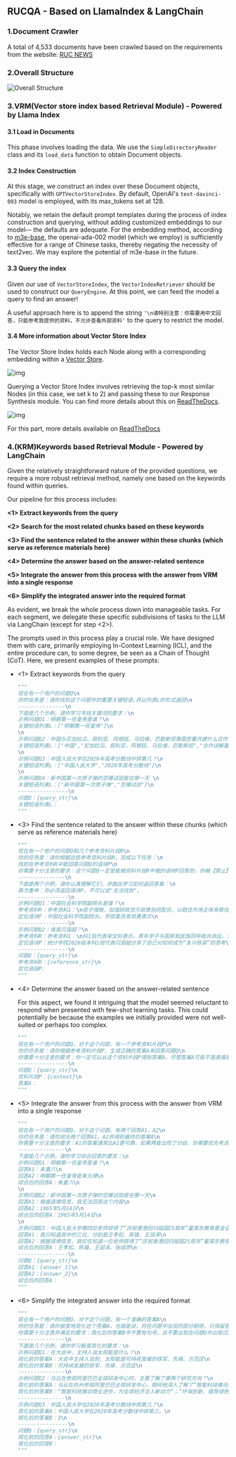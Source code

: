 ## RUCQA - Based on LlamaIndex & LangChain 

### 1.Document Crawler

A total of 4,533 documents have been crawled based on the requirements from the website: [RUC NEWS](https://news.ruc.edu.cn/)

### 2.Overall Structure

![Overall Structure](https://github.com/RanchiZhao/RUCQA/raw/master/img-folder/Overall_Structure.png)

### 3.VRM(Vector store index based Retrieval Module) - Powered by Llama Index

#### 3.1 Load in Documents

This phase involves loading the data. We use the `SimpleDirectoryReader` class and its `load_data` function to obtain Document objects.

#### 3.2 Index Construction

At this stage, we construct an index over these Document objects, specifically with `GPTVectorStoreIndex`. By default, OpenAI's `text-davinci-003` model is employed, with its max_tokens set at 128.

Notably, we retain the default prompt templates during the process of index construction and querying, without adding customized embeddings to our model— the defaults are adequate. For the embedding method, according to [m3e-base](https://huggingface.co/moka-ai/m3e-base), the openai-ada-002 model (which we employ) is sufficiently effective for a range of Chinese tasks, thereby negating the necessity of text2vec. We may explore the potential of m3e-base in the future.

#### 3.3 Query the index

Given our use of `VectorStoreIndex`, the `VectorIndexRetriever` should be used to construct our `QueryEngine`. At this point, we can feed the model a query to find an answer!

A useful approach here is to append the string `'\n请特别注意：你需要用中文回答，只能参考我提供的资料，不允许查看外部资料'` to the query to restrict the model.

#### 3.4 More information about Vector Store Index

The Vector Store Index holds each Node along with a corresponding embedding within a [Vector Store](https://gpt-index.readthedocs.io/en/latest/how_to/integrations/vector_stores.html#vector-store-index).

![img](https://gpt-index.readthedocs.io/en/latest/_images/vector_store.png)

Querying a Vector Store Index involves retrieving the top-k most similar Nodes (in this case, we set k to 2) and passing these to our Response Synthesis module. You can find more details about this on [ReadTheDocs](https://gpt-index.readthedocs.io/en/latest/).

![img](https://gpt-index.readthedocs.io/en/latest/_images/vector_store_query.png)

For this part, more details available on [ReadTheDocs](https://gpt-index.readthedocs.io/en/latest/)

### 4.(KRM)Keywords based Retrieval Module - Powered by LangChain 

Given the relatively straightforward nature of the provided questions, we require a more robust retrieval method, namely one based on the keywords found within queries.

Our pipeline for this process includes:

**<1> Extract keywords from the query**

**<2> Search for the most related chunks based on these keywords**

**<3> Find the sentence related to the answer within these chunks (which serve as reference materials here)**

**<4> Determine the answer based on the answer-related sentence**

**<5> Integrate the answer from this process with the answer from VRM into a single response**

**<6> Simplify the integrated answer into the required format**

As evident, we break the whole process down into manageable tasks. For each segment, we delegate these specific subdivisions of tasks to the LLM via LangChain (except for step <2>).

The prompts used in this process play a crucial role. We have designed them with care, primarily employing In-Context Learning (ICL), and the entire procedure can, to some degree, be seen as a Chain of Thought (CoT). Here, we present examples of these prompts:

- <1> Extract keywords from the query

  ```python
  """
  现在有一个用户的问题Q\n
  你的任务是：请你找到这个问题中的重要关键短语,并以列表L的形式返回\n
  ---------------\n
  下面是几个示例，请你学习寻找关键词的要求：\n
  示例问题Q1：明朝第一任皇帝是谁？\n
  关键短语列表L：["明朝第一任皇帝"]\n
  \n
  示例问题Q2：中国与尼加拉瓜、叙利亚、阿根廷、马拉维、巴勒斯坦等国签署共建什么合作谅解备忘录\n
  关键短语列表L：["中国","尼加拉瓜、叙利亚、阿根廷、马拉维、巴勒斯坦","合作谅解备忘录"]\n
  \n
  示例问题Q3：中国人民大学在2020年高考分数线中排第几？\n
  关键短语列表L：["中国人民大学","2020年高考分数线"]\n
  \n
  示例问题Q4：新中国第一次原子弹的空爆试验是在哪一天 \n
  关键短语列表L：["新中国第一次原子弹","空爆试验"]\n
  ----------------\n
  问题Q：{query_str}\n
  关键短语列表L：
  """
  ```

- <3> Find the sentence related to the answer within these chunks (which serve as reference materials here)

  ```python
  """
  现在有一个用户的问题Q和几个参考资料片段R\n
  你的任务是：请你根据这些参考资料片段R，完成以下任务：\n
  找到在参考资料R中能回答问题Q的语块P\n
  你需要十分注意的要求：这个问题Q一定是能被资料片段R中俄的语块P回答的，你被【禁止】无法找到能够回答问题Q的语块P，你必须找到语块P，请一步一步地认真思考。\n
  ---------------\n
  下面是两个示例，请你认真理解它们，并据此学习如何返回答案：\n
  再次重申：你必须返回语块P，不可以说"无法找到"。
  ----------------\n
  示例问题Q1：中国社会科学院副院长是谁？\n
  参考资料R：参考资料1：\n揽子措施，加强财政货币政策协同配合，以稳住市场主体来稳住经济大盘，促进稳增长、保就业。近期，中央围绕稳定稳住经济大盘做出一系列部署。“无论是稳增长，还是保就业，我们都有多种政策选择。总的来说，我国宏观政策工具箱的储备是相对充裕的，要确保把政策配置和政策操作发力点放在稳住市场主体上。”中国社会科学院副院长、党组成员、学部委员高培勇表示。统计显示，截至4月底，我国实有市场主体1.58亿户，为稳住宏观经济基本盘提供了强有力的微观基础。“市场主体是国民经济的根基之所在，经济发展的动力就在于市场主体。稳住经济大盘的实质就是稳住市场主体，把市场主体经济\n
  定位语块P：中国社会科学院副院长、学部委员高培勇表示\n
  ----------------\n
  示例问题Q2：谁是闫涵超？\n
  参考资料R：参考资料1：\n科1班代表宋文轩表示，青年学子与国家和民族同呼吸共命运，立足新时代新征程，要做毛泽东同志所说的“革命的先锋队”“脚踏实地、富于实际精神的先锋分子”，担当起“复兴栋梁、强国先锋”的重任。统计学院2020级本科1班代表闫涵超分享了自己对如何成为“复兴栋梁”的思考，他认为青年学生应当关注时代现实，关注时代需求，积极参与创新与社会实践活动，在深刻的社会实践中以“数据”视角和思维发挥自身价值，立志民族复兴\n为一名人大教职工，不仅要在日常教学科研中提高站位、扩大格局，更要在特殊时期冲锋向前、凝心聚力，为打赢疫情防控攻坚战贡献力量，践行“党办的大学让党放心，人民的大学不负人民”\n参考资料2：\n表闫涵超分享了自己对如何成为“复兴栋梁”的思考，他认为青年学生应当关注时代现实，关注时代需求，积极参与创新与社会实践活动，在深刻的社会实践中以“数据”视角和思维发挥自身价\n
  定位语块P：统计学院2020级本科1班代表闫涵超分享了自己对如何成为“复兴栋梁”的思考\n
  ----------------\n
  问题Q：{query_str}\n
  参考资料R：{reference_str}\n
  定位语段P:
  """
  ```

- <4> Determine the answer based on the answer-related sentence

  For this aspect, we found it intriguing that the model seemed reluctant to respond when presented with few-shot learning tasks. This could potentially be because the examples we initially provided were not well-suited or perhaps too complex.

  ```python
  """
  现在有一个用户的问题Q，对于这个问题，有一个参考资料片段P\n
  你的任务是：请你根据参考资料片段P，生成正确的答案A来回答问题Q\n
  你需要十分注意的要求：你一定可以从这个资料片段P得到答案A，尽管答案A可能不是直接就能得到，因此你需要一步一步地思考。你被【禁止】无法得到能够回答问题Q的答案A\n
  ----------------\n
  问题Q：{query_str}\n
  资料片段P：{context}\n
  答案A：
  """
  ```

- <5> Integrate the answer from this process with the answer from VRM into a single response

  ```python
  """
  现在有一个用户的问题Q，对于这个问题，有两个回答A1，A2\n
  你的任务是：请你综合两个回答A1，A2并得到最终的答案A\n
  你需要十分注意的要求：A1的答案通常比A2更可靠，如果两者出现了分歧，你需要优先考虑A1；如果A1没有回答出有价值的回答，你需要参考A2;如果A1，A2给出了没有分歧的回答，你需要综合两者的回答给出答案\n
  ---------------\n
  下面是几个示例，请你学习综合回答的要求：\n
  示例问题Q1：明朝第一任皇帝是谁？\n
  回答A1：朱重八\n
  回答A2：明朝第一任皇帝是朱元璋\n
  综合后的回答A：朱重八\n
  \n
  示例问题Q2：新中国第一次原子弹的空爆试验是在哪一天\n
  回答A1：根据语境信息，我无法回答这个内容\n
  回答A2：1965年5月14日\n
  综合后的回答A：1965年5月14日\n
  \n
  示例问题Q3：中国人民大学哪四位老师获得了“庆祝香港回归祖国25周年”霍英东教育基金会第18届高等院校青年科学奖和教育教学奖？\n
  回答A1：我只知道其中的三位，分别是王孝松、陈璇、王润泽\n
  回答A2：根据语境信息，我仅仅知道一位老师获得了“庆祝香港回归祖国25周年”霍英东教育基金会第18届高等院校教育教学奖，那就是张成思\n
  综合后的回答A：王孝松、陈璇、王润泽、张成思\n
  ----------------\n
  问题Q：{query_str}\n
  回答A1：{answer_1}\n
  回答A2：{answer_2}\n
  综合后的回答A：
  """
  ```

- <6> Simplify the integrated answer into the required format

  ```python
  """
  现在有一个用户的问题Q，对于这个问题，有一个准确的答案A\n
  你的任务是：请你极度地简化这个答案A，也就是说，将在问题中出现的部分剔除，只保留答案部分\n
  你需要十分注意并满足的要求：简化后的答案B中不要有句号，且不要出现在问题Q中出现过的内容，但不能丢失其余的关键信息,且如果是数字类型，直接返回阿拉伯数字\n
  ---------------\n
  下面是几个示例，请你学习极度简化的要求：\n
  示例问题Q1：在大会中，主持人说太阳能是什么？\n
  简化前的答案A：大会中主持人谈到，太阳能是可持续发展的铁军、先锋、示范区\n
  简化后的答案B：可持续发展的铁军、先锋、示范区\n
  ---------------\n
  示例问题Q2：马云在参观阿里巴巴全球研发中心时，主要了解了哪两个研究方向？\n
  简化前的答案A：马云在杭州参观阿里巴巴全球研发中心，期间他深入了解了“智能科技推动商业进步，为全球经济注入新动力”和“环保创新，倡导绿色可持续发展”的两大研究方向。\n
  简化后的答案B：“智能科技推动商业进步，为全球经济注入新动力”；“环保创新，倡导绿色可持续发展”\n
  ---------------\n
  示例问题Q3：中国人民大学在2020年高考分数线中排第几？\n
  简化前的答案A：中国人民大学在2020年高考分数线中排第三。\n
  简化后的答案B：3\n
  ----------------\n
  问题Q：{query_str}\n
  简化前的回答A：{answer_str}\n
  简化后的回答B：
  """
  ```

  
